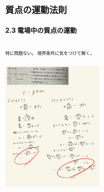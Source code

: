 <script type="text/javascript" async src="https://cdnjs.cloudflare.com/ajax/libs/mathjax/2.7.7/MathJax.js?config=TeX-MML-AM_CHTML">
</script>

<script type="text/x-mathjax-config">
 MathJax.Hub.Config({
 tex2jax: {
 inlineMath: [['$', '$'] ],
 displayMath: [ ['$$','$$'], ["\\[","\\]"] ]
 }
 });
</script>

# 質点の運動法則
## 2.3 電場中の質点の運動

<br>

特に問題ない。
境界条件に気をつけて解く。

<br>

<img width="300" alt="rikigaku-11" src="./images/rikigaku-11.jpg">